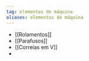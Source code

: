 ```yaml
---
tag: elementos de máquina
aliases: elementos de máquina
---
```


- [[Rolamentos]]
- [[Parafusos]]
- [[Correias em V]]
- 